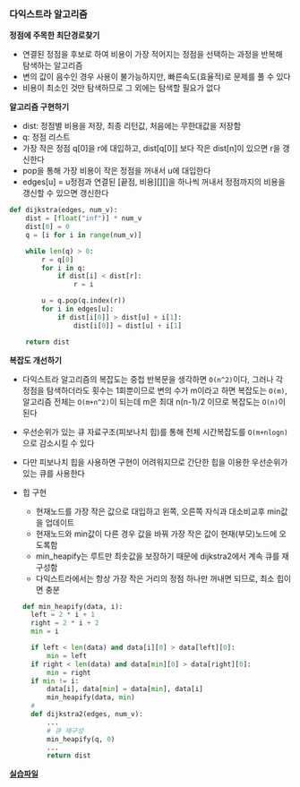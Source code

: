 ### 다익스트라 알고리즘

**정점에 주목한 최단경로찾기**

- 연결된 정점을 후보로 하여 비용이 가장 적어지는 정점을 선택하는 과정을 반복해 탐색하는 알고리즘
- 변의 값이 음수인 경우 사용이 불가능하지만, 빠른속도(효율적)로 문제를 풀 수 있다
- 비용이 최소인 것만 탐색하므로 그 외에는 탐색할 필요가 없다

**알고리즘 구현하기**

- dist: 정점별 비용을 저장, 최종 리턴값, 처음에는 무한대값을 저장함
- q: 정점 리스트
- 가장 작은 정점 q[0]을 r에 대입하고, dist[q[0]] 보다 작은 dist[n]이 있으면 r을 갱신한다
- pop을 통해 가장 비용이 작은 정점을 꺼내서 u에 대입한다
- edges[u] = u정점과 연결된 [끝점, 비용][][]을 하나씩 꺼내서 정점까지의 비용을 갱신할 수 있으면 갱신한다

```python
def dijkstra(edges, num_v):
    dist = [float("inf")] * num_v
    dist[0] = 0
    q = [i for i in range(num_v)]

    while len(q) > 0:
        r = q[0]
        for i in q:
            if dist[i] < dist[r]:
                r = i

        u = q.pop(q.index(r))
        for i in edges[u]:
            if dist[i[0]] > dist[u] + i[1]:
                dist[i[0]] = dist[u] + i[1]

    return dist
```

**복잡도 개선하기**

- 다익스트라 알고리즘의 복잡도는 중첩 반복문을 생각하면 `O(n^2)`이다, 그러나 각 정점을 탐색하더라도 횟수는 1회뿐이므로 변의 수가 m이라고 하면 복잡도는 `O(m)`, 알고리즘 전체는 `O(m+n^2)`이 되는데 m은 최대 n(n-1)/2 이므로 복잡도는 `O(n)`이 된다
- 우선순위가 있는 큐 자료구조(피보나치 힙)를 통해 전체 시간복잡도를 `O(m+nlogn)`으로 감소시킬 수 있다
- 다만 피보나치 힙을 사용하면 구현이 어려워지므로 간단한 힙을 이용한 우선순위가 있는 큐를 사용한다
- 힙 구현

  - 현재노드를 가장 작은 값으로 대입하고 왼쪽, 오른쪽 자식과 대소비교후 min값을 업데이트
  - 현재노드와 min값이 다른 경우 값을 바꿔 가장 작은 값이 현재(부모)노드에 오도록함
  - min_heapify는 루트만 최솟값을 보장하기 때문에 dijkstra2에서 계속 큐를 재구성함
  - 다익스트라에서는 항상 가장 작은 거리의 정점 하나만 꺼내면 되므로, 최소 힙이면 충분

  ```python
  def min_heapify(data, i):
    left = 2 * i + 1
    right = 2 * i + 2
    min = i

    if left < len(data) and data[i][0] > data[left][0]:
        min = left
    if right < len(data) and data[min][0] > data[right][0]:
        min = right
    if min != i:
        data[i], data[min] = data[min], data[i]
        min_heapify(data, min)
    #
    def dijkstra2(edges, num_v):
        ...
        # 큐 재구성
        min_heapify(q, 0)
        ...
        return dist
  ```

**[실습파일](point3_ex.py)**
